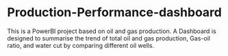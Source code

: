 # Production-Performance-dashboard
This is a PowerBI project based on oil and gas production. A Dashboard is designed to summarise the trend of total oil and gas production, Gas-oil ratio, and water cut by comparing different oil wells. 
